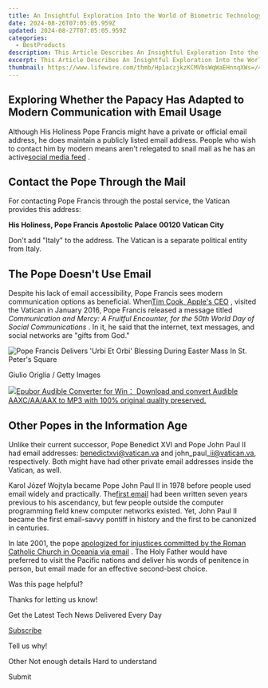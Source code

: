 ```yaml
---
title: An Insightful Exploration Into the World of Biometric Technology
date: 2024-08-26T07:05:05.959Z
updated: 2024-08-27T07:05:05.959Z
categories:
  - BestProducts
description: This Article Describes An Insightful Exploration Into the World of Biometric Technology
excerpt: This Article Describes An Insightful Exploration Into the World of Biometric Technology
thumbnail: https://www.lifewire.com/thmb/Hp1aczjkzKCMVbsWqWaEHnnqXWs=/400x300/filters:no_upscale():max_bytes(150000):strip_icc():format(webp)/GettyImages-483596405-5a0f107b482c52003732c634.jpg
---
```


## Exploring Whether the Papacy Has Adapted to Modern Communication with Email Usage
 Although His Holiness Pope Francis might have a private or official email address, he does maintain a publicly listed email address. People who wish to contact him by modern means aren't relegated to snail mail as he has an active[social media feed](https://twitter.com/Pontifex) .

## Contact the Pope Through the Mail

 For contacting Pope Francis through the postal service, the Vatican provides this address:

 **His Holiness, Pope Francis**
 **Apostolic Palace**
 **00120 Vatican City**

 Don't add "Italy" to the address. The Vatican is a separate political entity from Italy.

## The Pope Doesn't Use Email

 Despite his lack of email accessibility, Pope Francis sees modern communication options as beneficial. When[Tim Cook, Apple's CEO](https://www.lifewire.com/who-is-tim-cook-1994301) , visited the Vatican in January 2016, Pope Francis released a message titled   _Communication and Mercy: A Fruitful Encounter, for the 50th World Day of Social Communications_ . In it, he said that the internet, text messages, and social networks are "gifts from God."

![Pope Francis Delivers 'Urbi Et Orbi' Blessing During Easter Mass In St. Peter's Square](https://www.lifewire.com/thmb/z5bZaGaAuEBbtVki4q-_xec1lk8=/1500x0/filters:no_upscale():max_bytes(150000):strip_icc():format(webp)/pope-francis-delivers-urbi-et-orbi-blessing-during-easter-mass-in-st-peter-s-square-485740869-57d398e53df78c5833492a26.jpg)

 Giulio Origlia / Getty Images

<!-- affiliate ads begin -->
<a href="https://secure.2checkout.com/order/checkout.php?PRODS=4708689&QTY=1&AFFILIATE=108875&CART=1"><img src="https://www.epubor.com/images/uppic/audible-converter-interface.png" border="0">Epubor Audible Converter for Win： Download and convert Audible AAXC/AA/AAX to MP3 with 100% original quality preserved.</a>
<!-- affiliate ads end -->
## Other Popes in the Information Age

 Unlike their current successor, Pope Benedict XVI and Pope John Paul II had email addresses: <benedictxvi@vatican.va> and john\_paul\_ii@vatican.va, respectively. Both might have had other private email addresses inside the Vatican, as well.

 Karol Józef Wojtyla became Pope John Paul II in 1978 before people used email widely and practically. The[first email](https://www.lifewire.com/first-email-message-1164184) had been written seven years previous to his ascendancy, but few people outside the computer programming field knew computer networks existed. Yet, John Paul II became the first email-savvy pontiff in history and the first to be canonized in centuries.

 In late 2001, the pope [apologized for injustices committed by the Roman Catholic Church in Oceania via email](http://news.bbc.co.uk/1/hi/world/europe/1671540.stm) . The Holy Father would have preferred to visit the Pacific nations and deliver his words of penitence in person, but email made for an effective second-best choice.

Was this page helpful?

Thanks for letting us know!

 Get the Latest Tech News Delivered Every Day

[Subscribe](https://www.lifewire.com/#)

Tell us why!

 Other  Not enough details  Hard to understand

 Submit

<ins class="adsbygoogle"
     style="display:block"
     data-ad-format="autorelaxed"
     data-ad-client="ca-pub-7571918770474297"
     data-ad-slot="1223367746"></ins>



<ins class="adsbygoogle"
     style="display:block"
     data-ad-client="ca-pub-7571918770474297"
     data-ad-slot="8358498916"
     data-ad-format="auto"
     data-full-width-responsive="true"></ins>


